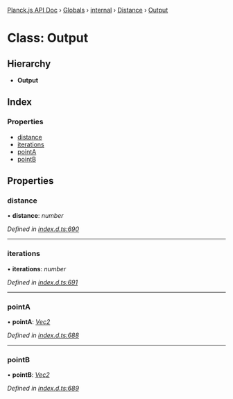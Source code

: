 [Planck.js API Doc](../README.md) › [Globals](../globals.md) › [internal](../modules/internal.md) › [Distance](../modules/internal.distance.md) › [Output](internal.distance.output.md)

# Class: Output

## Hierarchy

* **Output**

## Index

### Properties

* [distance](internal.distance.output.md#distance)
* [iterations](internal.distance.output.md#iterations)
* [pointA](internal.distance.output.md#pointa)
* [pointB](internal.distance.output.md#pointb)

## Properties

###  distance

• **distance**: *number*

*Defined in [index.d.ts:690](https://github.com/shakiba/planck.js/blob/b7f66f1/lib/index.d.ts#L690)*

___

###  iterations

• **iterations**: *number*

*Defined in [index.d.ts:691](https://github.com/shakiba/planck.js/blob/b7f66f1/lib/index.d.ts#L691)*

___

###  pointA

• **pointA**: *[Vec2](vec2.md)*

*Defined in [index.d.ts:688](https://github.com/shakiba/planck.js/blob/b7f66f1/lib/index.d.ts#L688)*

___

###  pointB

• **pointB**: *[Vec2](vec2.md)*

*Defined in [index.d.ts:689](https://github.com/shakiba/planck.js/blob/b7f66f1/lib/index.d.ts#L689)*
